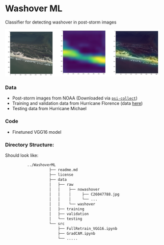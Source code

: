 # Washover ML
Classifier for detecting washover in post-storm images

![Washover](https://github.com/UNCG-DAISY/WashoverML/blob/master/image.png)

### Data
- Post-storm images from NOAA (Downloaded via [`psi-collect`](https://github.com/UNCG-DAISY/psi-collect))
- Training and validation data from Hurricane Florence (data [here](https://doi.org/10.6084/m9.figshare.11604192.v1))
- Testing data from Hurricane Michael

### Code
- Finetuned VGG16 model


### Directory Structure:

Should look like:

```{sh}
          ../WashoverML
                    ├── readme.md
                    ├── license
                    ├── data
                    │   ├── raw
                    │   │    ├── nowashover
                    │   │    │     ├── C26047788.jpg
                    │   │    │     └── ...
                    │   │    └── washover
                    │   ├── training                  
                    │   ├── validation
                    │   └── testing
                    └── src
                        ├── FullRetrain_VGG16.ipynb
                        ├── GradCAM.ipynb
                        └── .....
                        
                        
```

